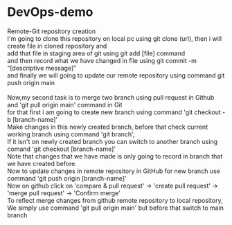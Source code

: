 # DevOps-demo
Remote-Git repository creation
<br>
I'm going to clone this repository on local pc using git clone (url),
then i will create file in cloned repository and 
<br>
add that file in staging area of git using git add [file] command
<br> 
and then record what we have changed in file using git commit -m “[descriptive message]”
<br>
and finally we will going to update our remote repository using command git push origin main
<br>
<br>
Now,my second task is to merge two branch using pull request in Github and 'git pull origin main' command in Git
<br>
for that first i am going to create new branch using command 'git checkout -b [branch-name]'
<br>
Make changes in this newly created branch, before that check current working branch using command 'git branch',
<br>
If it isn't on newly created branch you can switch to another branch using comand 'git checkout [branch-name]'
<br>
 Note that changes that we have made is only going to record in branch that we have created before.
<br>
Now to update changes in remote repository in GitHub for new branch use command 'git push origin [branch-name]'
<br>
Now on github click on 'compare & pull request'  -> 'create pull request' -> 'merge pull request' -> 'Confirm merge'
<br>
To reflect merge changes from github remote repository to local repository,
<br>
We simply use command 'git pull origin main' but before that switch to main branch 